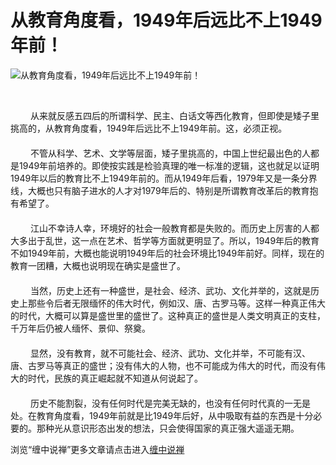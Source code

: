 从教育角度看，1949年后远比不上1949年前！
====

			

                                                                    




![从教育角度看，1949年后远比不上1949年前！](http://simg.sinajs.cn/blog7style/images/common/sg_trans.gif)




                                                                                                                                        　　  
　　 从来就反感五四后的所谓科学、民主、白话文等西化教育，但即使是矮子里挑高的，从教育角度看，1949年后远比不上1949年前。这，必须正视。  
　　  
　　 不管从科学、艺术、文学等层面，矮子里挑高的，中国上世纪最出色的人都是1949年前培养的。即使按实践是检验真理的唯一标准的逻辑，这也就足以证明1949年以后的教育比不上1949年前的。而从1949年后看，1979年又是一条分界线，大概也只有脑子进水的人才对1979年后的、特别是所谓教育改革后的教育抱有希望了。  
　　  
　　 江山不幸诗人幸，环境好的社会一般教育都是失败的。而历史上厉害的人都大多出于乱世，这一点在艺术、哲学等方面就更明显了。所以，1949年后的教育不如1949年前，大概也能说明1949年后的社会环境比1949年前好。同样，现在的教育一团糟，大概也说明现在确实是盛世了。  
　　  
　　 当然，历史上还有一种盛世，是社会、经济、武功、文化并举的，这就是历史上那些令后者无限缅怀的伟大时代，例如汉、唐、古罗马等。这样一种真正伟大的时代，大概可以算是盛世里的盛世了。这种真正的盛世是人类文明真正的支柱，千万年后仍被人缅怀、景仰、祭奠。  
　　  
　　 显然，没有教育，就不可能社会、经济、武功、文化并举，不可能有汉、唐、古罗马等真正的盛世；没有伟大的人物，也不可能成为伟大的时代，而没有伟大的时代，民族的真正崛起就不知道从何说起了。  
　　  
　　 历史不能割裂，没有任何时代是完美无缺的，也没有任何时代真的一无是处。在教育角度看，1949年前就是比1949年后好，从中吸取有益的东西是十分必要的。那种光从意识形态出发的想法，只会使得国家的真正强大遥遥无期。







浏览“缠中说禅”更多文章请点击进入[缠中说禅](http://blog.sina.com.cn/m/chzhshch)




  








